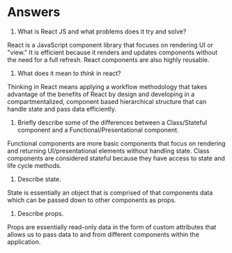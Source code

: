 # Answers

1.  What is React JS and what problems does it try and solve?  

React is a JavaScript component library that focuses on rendering UI or "view." It is efficient because it renders and updates components without the need for a full refresh. React components are also highly reusable.

1.  What does it mean to _think_ in react?  

Thinking in React means applying a workflow methodology that takes advantage of the benefits of React by design and developing in a compartmentalized, component based hierarchical structure that can handle state and pass data efficiently.  

1.  Briefly describe some of the differences between a Class/Stateful component and a Functional/Presentational component.  

Functional components are more basic components that focus on rendering and returning UI/presentational elements without handling state. Class components are considered stateful because they have access to state and life cycle methods.  

1.  Describe state.  

State is essentially an object that is comprised of that components data which can be passed down to other components as props.  

1.  Describe props.  

Props are essentially read-only data in the form of custom attributes that allows us to pass data to and from different components within the application.
